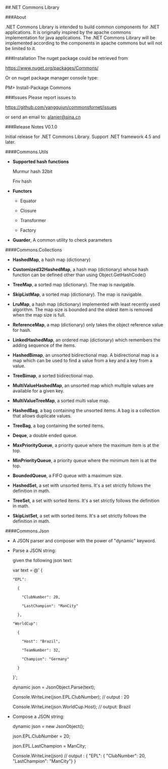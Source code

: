 ##.NET Commons Library

###About

.NET Commons Library is intended to build common components for .NET applications. It is originally inspired by the apache commons implementation for java applications. The .NET Commons Library will be implemented according to the components in apache commons but will not be limited to it.

###Installation
The nuget package could be retrieved from

https://www.nuget.org/packages/Commons/

Or on nuget package manager console type:

PM> Install-Package Commons

###Issues
Please report issues to 

https://github.com/yanggujun/commonsfornet/issues

or send an email to: alanier@sina.cn

###Release Notes V0.1.0

Initial release for .NET Commons Library. Support .NET framework 4.5 and later.

####Commons.Utils

  * __Supported hash functions__

    Murmur hash 32bit
    
    Fnv hash
    
  * __Functors__
  
    * Equator
    
    * Closure
    
    * Transformer
    
    * Factory
    
  * __Guarder__, A common utility to check parameters
  
####Commons.Collections

  * __HashedMap__, a hash map (dictionary)
  
  * __Customized32HashedMap__, a hash map (dictionary) whose hash function can be defined other than using Object.GetHashCode()
  
  * __TreeMap__, a sorted map (dictionary). The map is navigable.
  
  * __SkipListMap__, a sorted map (dictionary). The map is navigable.
  
  * __LruMap__, a hash map (dictionary) implemented with least recently used algorithm. The map size is bounded and the oldest item is removed when the map size is full.
  
  * __ReferenceMap__, a map (dictionary) only takes the object reference value for hash.
  
  * __LinkedHashedMap__, an ordered map (dictionary) which remembers the adding sequence of the items.
  
  * __HashedBimap__, an unsorted bidirectional map. A bidirectional map is a map which can be used to find a value from a key and a key from a value.
  
  * __TreeBimap__, a sorted bidirectional map. 
  
  * __MultiValueHashedMap__, an unsorted map which multiple values are available for a given key.
  
  * __MultiValueTreeMap__, a sorted multi value map.
  
  * __HashedBag__, a bag containing the unsorted items. A bag is a collection that allows duplicate values.
  
  * __TreeBag__, a bag containing the sorted items.
  
  * __Deque__, a double ended queue.
  
  * __MaxPriorityQueue__, a priority queue where the maximum item is at the top.
  
  * __MinPriorityQueue__, a priority queue where the minimum item is at the top.
  
  * __BoundedQueue__, a FIFO queue with a maximum size.
  
  * __HashedSet__, a set with unsorted items. It's a set strictly follows the definition in math.
  
  * __TreeSet__, a set with sorted items. It's a set strictly follows the definition in math.
  
  * __SkipListSet__, a set with sorted items. It's a set strictly follows the definition in math.
  
####Commons.Json

  * A JSON parser and composer with the power of "dynamic" keyword.
  
  * Parse a JSON string:
  
      given the following json text:
    
      var text = @'
      {
    
        "EPL": 
      
          {
        
            "ClubNumber": 20,
          
            "LastChampion": "ManCity"
          
          },
        
        "WorldCup":
      
          {
        
            "Host": "Brazil",
          
            "TeamNumber": 32,
          
            "Champion": "Germany"
          
          }
      }';
    
      dynamic json = JsonObject.Parse(text);
    
      Console.WriteLine(json.EPL.ClubNumber); // output : 20
    
      Console.WriteLine(json.WorldCup.Host); // output: Brazil

  * Compose a JSON string:

      dynamic json = new JsonObject();

      json.EPL.ClubNumber = 20;

      json.EPL.LastChampion = ManCity;

      Console.WriteLine(json) // output : { "EPL": { "ClubNumber": 20, "LastChampion": "ManCity"} } 

